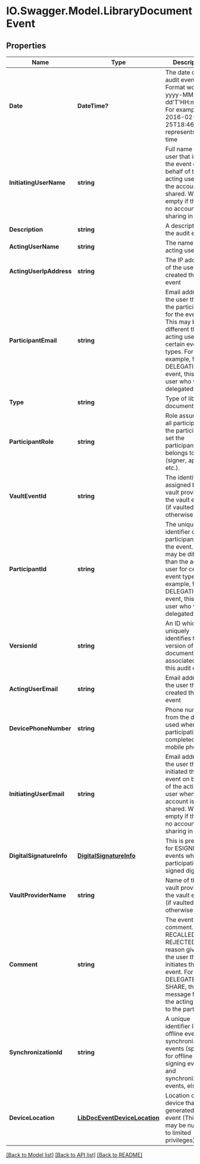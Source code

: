 # IO.Swagger.Model.LibraryDocumentEvent
## Properties

Name | Type | Description | Notes
------------ | ------------- | ------------- | -------------
**Date** | **DateTime?** | The date of the audit event. Format would be yyyy-MM-dd&#39;T&#39;HH:mm:ssZ. For example, e.g 2016-02-25T18:46:19Z represents UTC time | [optional] 
**InitiatingUserName** | **string** | Full name of the user that initiated the event on behalf of the acting user when the account is shared. Will be empty if there is no account sharing in effect | [optional] 
**Description** | **string** | A description of the audit event | [optional] 
**ActingUserName** | **string** | The name of the acting user | [optional] 
**ActingUserIpAddress** | **string** | The IP address of the user that created the event | [optional] 
**ParticipantEmail** | **string** | Email address of the user that is the participant for the event. This may be different than the acting user for certain event types. For example, for a DELEGATION event, this is the user who was delegated to | [optional] 
**Type** | **string** | Type of library document event | [optional] 
**ParticipantRole** | **string** | Role assumed by all participants in the participant set the participant belongs to (signer, approver etc.). | [optional] 
**VaultEventId** | **string** | The identifier assigned by the vault provider for the vault event (if vaulted, otherwise null) | [optional] 
**ParticipantId** | **string** | The unique identifier of the participant for the event. This may be different than the acting user for certain event types. For example, for a DELEGATION event, this is the user who was delegated to | [optional] 
**VersionId** | **string** | An ID which uniquely identifies the version of the document associated with this audit event | [optional] 
**ActingUserEmail** | **string** | Email address of the user that created the event | [optional] 
**DevicePhoneNumber** | **string** | Phone number from the device used when the participation is completed on a mobile phone | [optional] 
**InitiatingUserEmail** | **string** | Email address of the user that initiated the event on behalf of the acting user when the account is shared. Will be empty if there is no account sharing in effect | [optional] 
**DigitalSignatureInfo** | [**DigitalSignatureInfo**](DigitalSignatureInfo.md) | This is present for ESIGNED events when the participation is signed digitally | [optional] 
**VaultProviderName** | **string** | Name of the vault provider for the vault event (if vaulted, otherwise null) | [optional] 
**Comment** | **string** | The event comment. For RECALLED or REJECTED, the reason given by the user that initiates the event. For DELEGATE or SHARE, the message from the acting user to the participant | [optional] 
**SynchronizationId** | **string** | A unique identifier linking offline events to synchronization events (specified for offline signing events and synchronization events, else null) | [optional] 
**DeviceLocation** | [**LibDocEventDeviceLocation**](LibDocEventDeviceLocation.md) | Location of the device that generated the event (This value may be null due to limited privileges) | [optional] 

[[Back to Model list]](../README.md#documentation-for-models) [[Back to API list]](../README.md#documentation-for-api-endpoints) [[Back to README]](../README.md)

